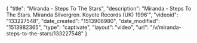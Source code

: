 {
    "title": "Miranda - Steps To The Stars",
    "description": "Miranda - Steps To The Stars. Miranda Silvergren. Koyote Records (UK) 1996'",
    "videoid": "133227548",
    "date_created": "1513906980",
    "date_modified": "1513982365",
    "type": "captivate",
    "layout": "video",
    "url": "\/v\/miranda-steps-to-the-stars\/133227548"
}